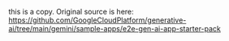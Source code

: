 this is a copy. Original source is here: https://github.com/GoogleCloudPlatform/generative-ai/tree/main/gemini/sample-apps/e2e-gen-ai-app-starter-pack
